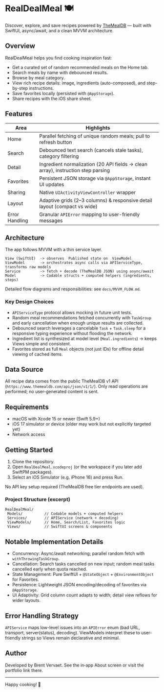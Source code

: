 # RealDealMeal 🍽️

Discover, explore, and save recipes powered by [TheMealDB](https://www.themealdb.com/) — built with SwiftUI, async/await, and a clean MVVM architecture.

## Overview

RealDealMeal helps you find cooking inspiration fast:

* Get a curated set of random recommended meals on the Home tab.
* Search meals by name with debounced results.
* Browse by meal category.
* View rich recipe details: image, ingredients (auto-composed), and step-by-step instructions.
* Save favorites locally (persisted with `@AppStorage`).
* Share recipes with the iOS share sheet.

## Features

| Area | Highlights |
|------|------------|
| Home | Parallel fetching of unique random meals; pull to refresh button |
| Search | Debounced text search (cancels stale tasks), category filtering |
| Detail | Ingredient normalization (20 API fields → clean array), instruction step parsing |
| Favorites | Persistent JSON storage via `@AppStorage`, instant UI updates |
| Sharing | Native `UIActivityViewController` wrapper |
| Layout | Adaptive grids (2–3 columns) & responsive detail layout (compact vs wide) |
| Error Handling | Granular `APIError` mapping to user-friendly messages |

## Architecture

The app follows MVVM with a thin service layer.

```text
View (SwiftUI)  -> observes  Published state on  ViewModel
ViewModel       -> orchestrates async calls via APIServiceType, transforms raw models
Service         -> fetch + decode (TheMealDB JSON) using async/await
Model           -> Codable structs + computed helpers (ingredients, steps)
```

Detailed flow diagrams and responsibilities: see `docs/MVVM_FLOW.md`.

### Key Design Choices

* `APIServiceType` protocol allows mocking in future unit tests.
* Random meal recommendations fetched concurrently with `TaskGroup` and early cancellation when enough unique results are collected.
* Debounced search leverages a cancelable `Task` + `Task.sleep` for a responsive typing experience without flooding the network.
* Ingredient list is synthesized at model level (`Meal.ingredients`) → keeps Views simple and consistent.
* Favorites stored as full `Meal` objects (not just IDs) for offline detail viewing of cached items.

## Data Source

All recipe data comes from the public TheMealDB v1 API (`https://www.themealdb.com/api/json/v1/1/`). Only read operations are performed; no user-generated content is sent.

## Requirements

* macOS with Xcode 15 or newer (Swift 5.9+)
* iOS 17 simulator or device (older may work but not explicitly targeted yet)
* Network access

## Getting Started

1. Clone the repository.
2. Open `RealDealMeal.xcodeproj` (or the workspace if you later add SwiftPM packages).
3. Select an iOS Simulator (e.g. iPhone 16) and press Run.

No API key setup required (TheMealDB free tier endpoints are used).

### Project Structure (excerpt)

```text
RealDealMeal/
 Models/          // Codable models + computed helpers
 Services/        // APIService (network + decoding)
 ViewModels/      // Home, Search/List, Favorites logic
 Views/           // SwiftUI screens & components
```

## Notable Implementation Details

* Concurrency: Async/await networking; parallel random fetch with `withThrowingTaskGroup`.
* Cancellation: Search tasks cancelled on new input; random meal tasks cancelled early when quota reached.
* State Management: Pure SwiftUI + `@StateObject` + `@EnvironmentObject` for Favorites.
* Persistence: Lightweight JSON encoding/decoding of favorites via `@AppStorage`.
* UI Adaptivity: Grid column count adapts to width; detail view reflows for wider layouts.

## Error Handling Strategy

`APIService` maps low-level issues into an `APIError` enum (bad URL, transport, server(status), decoding). ViewModels interpret these to user-friendly strings so Views remain declarative and minimal.

## Author

Developed by Brent Vervaet. See the in‑app About screen or visit the portfolio link there.

---
Happy cooking! 🍜
